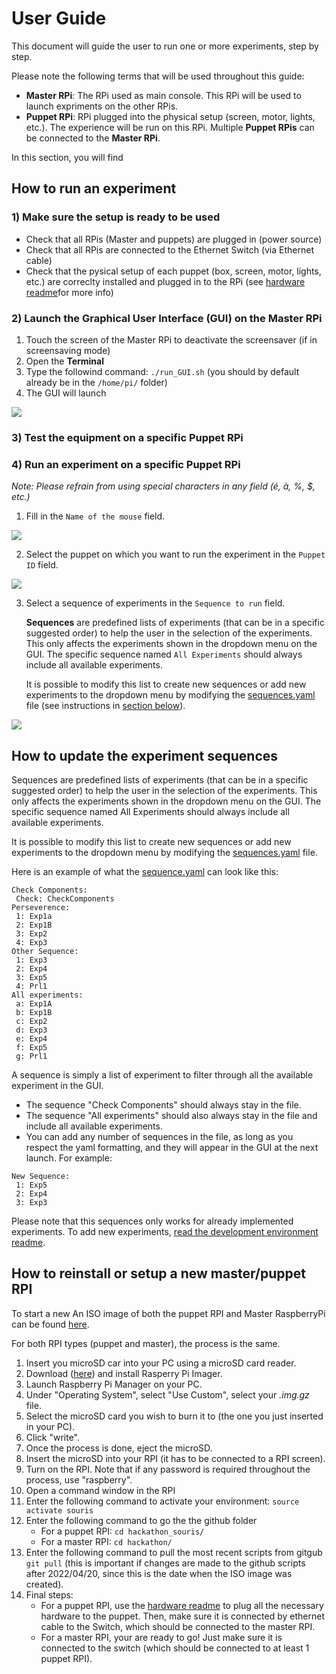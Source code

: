 # User Guide

This document will guide the user to run one or more experiments, step by step.

Please note the following terms that will be used throughout this guide:

- **Master RPi**: The RPi used as main console. This RPi will be used to launch expriments on the other RPis.
- **Puppet RPi**: RPi plugged into the physical setup (screen, motor, lights, etc.). The experience will be run on this RPi. Multiple **Puppet RPis** can be connected to the **Master RPi**.

In this section, you will find 

## How to run an experiment

### 1) Make sure the setup is ready to be used

* Check that all RPis (Master and puppets) are plugged in (power source)
* Check that all RPis are connected to the Ethernet Switch (via Ethernet cable)
* Check that the pysical setup of each puppet (box, screen, motor, lights, etc.) are correclty installed and plugged in to the RPi (see [hardware readme](https://github.com/oliviabharvey/hackathon/blob/master/hardware/readme_hardware.md)for more info)

### 2) Launch the Graphical User Interface (GUI) on the Master RPi

1. Touch the screen of the Master RPi to deactivate the screensaver (if in screensaving mode)
2. Open the **Terminal**
3. Type the followind command: `./run_GUI.sh` (you should by default already be in the `/home/pi/` folder)
4. The GUI will launch

![](https://github.com/oliviabharvey/hackathon/blob/master/images_for_readme/empty.png)

### 3) Test the equipment on a specific **Puppet RPi**

### 4) Run an experiment on a specific **Puppet RPi**

*Note: Please refrain from using special characters in any field (é, à, %, $, etc.)*

1. Fill in the `Name of the mouse` field.

![](https://github.com/oliviabharvey/hackathon/blob/master/images_for_readme/Name.png)

2. Select the puppet on which you want to run the experiment in the `Puppet ID` field.

![](https://github.com/oliviabharvey/hackathon/blob/master/images_for_readme/puppet.png)

3. Select a sequence of experiments in the `Sequence to run` field.

    **Sequences** are predefined lists of experiments (that can be in a specific suggested order) to help the user in the selection of the experiments. This only affects the experiments shown in the dropdown menu on the GUI. The specific sequence named `All Experiments` should always include all available experiments.

    It is possible to modify this list to create new sequences or add new experiments to the dropdown menu by modifying the [sequences.yaml](https://github.com/oliviabharvey/hackathon/blob/master/sequences.yaml) file (see instructions in [section below](https://github.com/oliviabharvey/hackathon/blob/master/readme_userguide.md#how-to-update-the-experiment-sequences)).



![](https://github.com/oliviabharvey/hackathon/blob/master/images_for_readme/exp_all.png)



## How to update the experiment sequences

Sequences are predefined lists of experiments (that can be in a specific suggested order) to help the user in the selection of the experiments. This only affects the experiments shown in the dropdown menu on the GUI. The specific sequence named All Experiments should always include all available experiments.

 It is possible to modify this list to create new sequences or add new experiments to the dropdown menu by modifying the [sequences.yaml](https://github.com/oliviabharvey/hackathon/blob/master/sequences.yaml) file.

Here is an example of what the [sequence.yaml](https://github.com/oliviabharvey/hackathon/blob/master/sequences.yaml) can look like this:

```
Check Components:
 Check: CheckComponents
Perseverence:
 1: Exp1a
 2: Exp1B
 3: Exp2
 4: Exp3
Other Sequence:
 1: Exp3
 2: Exp4
 3: Exp5
 4: Prl1
All experiments:
 a: Exp1A
 b: Exp1B
 c: Exp2
 d: Exp3
 e: Exp4
 f: Exp5
 g: Prl1
```

A sequence is simply a list of experiment to filter through all the available experiment in the GUI.

* The sequence "Check Components" should always stay in the file.
* The sequence "All experiments" should also always stay in the file and include all available experiments.
* You can add any number of sequences in the file, as long as you respect the yaml formatting, and they will appear in the GUI at the next launch. For example:

```
New Sequence:
 1: Exp5
 2: Exp4
 3: Exp3
```

Please note that this sequences only works for already implemented experiments. To add new experiments, [read the development environment readme](https://github.com/oliviabharvey/hackathon/blob/master/readme_development_environment.md#2-experiments-setup).

## How to reinstall or setup a new master/puppet RPI

To start a new
An ISO image of both the puppet RPI and Master RaspberryPi can be found [here]().

For both RPI types (puppet and master), the process is the same. 

1. Insert you microSD car into your PC using a microSD card reader.
2. Download ([here](https://www.raspberrypi.com/software/)) and install Rasperry Pi Imager.
3. Launch Raspberry Pi Manager on your PC.
4. Under "Operating System", select "Use Custom", select your *.img.gz* file.
5. Select the microSD card you wish to burn it to (the one you just inserted in your PC).
6. Click "write".
7. Once the process is done, eject the microSD.
8. Insert the microSD into your RPI (it has to be connected to a RPI screen).
9. Turn on the RPI. Note that if any password is required throughout the process, use "raspberry".
10. Open a command window in the RPI
11. Enter the following command to activate your environment: `source activate souris`
12. Enter the following command to go the the github folder 
    * For a puppet RPI: `cd hackathon_souris/`
    * For a master RPI: `cd hackathon/`
14. Enter the following command to pull the most recent scripts from gitgub `git pull` (this is important if changes are made to the github scripts after 2022/04/20, since this is the date when the ISO image was created).
15. Final steps:
    * For a puppet RPI, use the [hardware readme](https://github.com/oliviabharvey/hackathon/blob/master/hardware/readme_hardware.md) to plug all the necessary hardware to the puppet. Then, make sure it is connected by ethernet cable to the Switch, which should be connected to the master RPI.
    * For a master RPI, your are ready to go! Just make sure it is connected to the switch (which should be connected to at least 1 puppet RPI).

